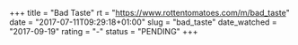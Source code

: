 +++
title = "Bad Taste"
rt = "https://www.rottentomatoes.com/m/bad_taste"
date = "2017-07-11T09:29:18+01:00"
slug = "bad_taste"
date_watched = "2017-09-19"
rating = "-"
status = "PENDING"
+++